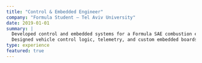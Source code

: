 ```yaml
---
title: "Control & Embedded Engineer"
company: "Formula Student – Tel Aviv University"
date: 2019-01-01
summary: |
  Developed control and embedded systems for a Formula SAE combustion engine race car.  
  Designed vehicle control logic, telemetry, and custom embedded boards.
type: experience
featured: true
---
```

